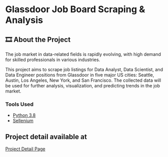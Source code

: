 # Glassdoor Job Board Scraping & Analysis

## 🎞️ About the Project
The job market in data-related fields is rapidly evolving, with high demand for skilled professionals in various industries. 

This project aims to scrape job listings for Data Analyst, Data Scientist, and Data Engineer positions from Glassdoor in five major US cities: Seattle, Austin, Los Angeles, New York, and San Francisco. The collected data will be used for further analysis, visualization, and predicting trends in the job market.

### Tools Used
* [Python 3.8](https://www.python.org/downloads/release/python-3814/)
* [Sellenium](https://developers.google.com/youtube/v3)

## Project detail available at
[Project Detail Page](https://leo-hs-lee.github.io/hr_analytics.html)

